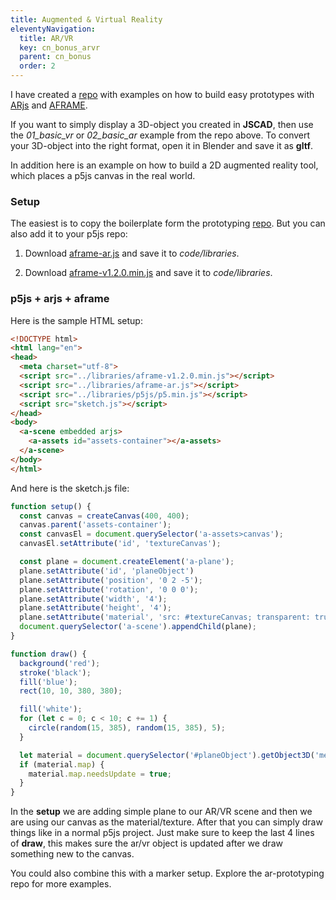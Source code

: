 ```yaml
---
title: Augmented & Virtual Reality
eleventyNavigation:
  title: AR/VR
  key: cn_bonus_arvr
  parent: cn_bonus
  order: 2
---
```


I have created a [repo](https://github.com/FH-Potsdam/ar-prototyping/) with examples on how to build easy prototypes with [ARjs](https://ar-js-org.github.io/AR.js-Docs/) and [AFRAME](https://aframe.io/).

If you want to simply display a 3D-object you created in **JSCAD**, then use the *01_basic_vr* or *02_basic_ar* example from the repo above. To convert your 3D-object into the right format, open it in Blender and save it as **gltf**.

In addition here is an example on how to build a 2D augmented reality tool, which places a p5js canvas in the real world.

### Setup

The easiest is to copy the boilerplate form the prototyping [repo](https://github.com/FH-Potsdam/ar-prototyping/). But you can also add it to your p5js repo:

1. Download [aframe-ar.js](https://github.com/FH-Potsdam/ar-prototyping/blob/main/assets/arjs/aframe-ar.js) and save it to *code/libraries*.
   
2. Download [aframe-v1.2.0.min.js](https://github.com/FH-Potsdam/ar-prototyping/blob/main/assets/aframe/aframe-v1.2.0.min.js) and save it to *code/libraries*.

### p5js + arjs + aframe

Here is the sample HTML setup:

```html
<!DOCTYPE html>
<html lang="en">
<head>
  <meta charset="utf-8">
  <script src="../libraries/aframe-v1.2.0.min.js"></script>
  <script src="../libraries/aframe-ar.js"></script>
  <script src="../libraries/p5js/p5.min.js"></script>
  <script src="sketch.js"></script>
</head>
<body>
  <a-scene embedded arjs>
    <a-assets id="assets-container"></a-assets>
  </a-scene>
</body>
</html>
```

And here is the sketch.js file:

```js
function setup() {
  const canvas = createCanvas(400, 400);
  canvas.parent('assets-container');
  const canvasEl = document.querySelector('a-assets>canvas');
  canvasEl.setAttribute('id', 'textureCanvas');

  const plane = document.createElement('a-plane');
  plane.setAttribute('id', 'planeObject')
  plane.setAttribute('position', '0 2 -5');
  plane.setAttribute('rotation', '0 0 0');
  plane.setAttribute('width', '4');
  plane.setAttribute('height', '4');
  plane.setAttribute('material', 'src: #textureCanvas; transparent: true; opacity: 0.75;');
  document.querySelector('a-scene').appendChild(plane);
}

function draw() {
  background('red');
  stroke('black');
  fill('blue');
  rect(10, 10, 380, 380);

  fill('white');
  for (let c = 0; c < 10; c += 1) {
    circle(random(15, 385), random(15, 385), 5);
  }

  let material = document.querySelector('#planeObject').getObject3D('mesh').material;
  if (material.map) {
    material.map.needsUpdate = true;
  }
}
```

In the **setup** we are adding simple plane to our AR/VR scene and then we are using our canvas as the material/texture. After that you can simply draw things like in a normal p5js project. Just make sure to keep the last 4 lines of **draw**, this makes sure the ar/vr object is updated after we draw something new to the canvas.

You could also combine this with a marker setup. Explore the ar-prototyping repo for more examples.
